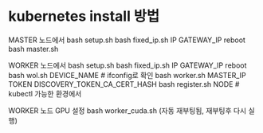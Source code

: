 # kubernetes install 방법

MASTER 노드에서
bash setup.sh
bash fixed_ip.sh IP GATEWAY_IP
reboot
bash master.sh

WORKER 노드에서
bash setup.sh
bash fixed_ip.sh IP GATEWAY_IP
reboot
bash wol.sh DEVICE_NAME # ifconfig로 확인
bash worker.sh MASTER_IP TOKEN DISCOVERY_TOKEN_CA_CERT_HASH
bash register.sh NODE # kubectl 가능한 환경에서

WORKER 노드 GPU 설정
bash worker_cuda.sh (자동 재부팅됨, 재부팅후 다시 실행)


